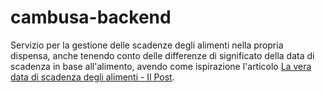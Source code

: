 # cambusa-backend

Servizio per la gestione delle scadenze degli alimenti nella propria dispensa, anche tenendo conto delle differenze di significato della data di scadenza in base all'alimento, avendo come ispirazione l'articolo [La vera data di scadenza degli alimenti - Il Post](https://www.ilpost.it/2020/04/19/mangiare-alimenti-dopo-data-scadenza/).
